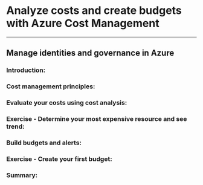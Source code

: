 # Analyze costs and create budgets with Azure Cost Management
___

## Manage identities and governance in Azure 

### Introduction: 

### Cost management principles: 

### Evaluate your costs using cost analysis: 

### Exercise - Determine your most expensive resource and see trend: 

### Build budgets and alerts: 

### Exercise - Create your first budget: 

### Summary: 

